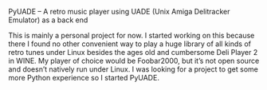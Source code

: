 PyUADE – A retro music player using UADE (Unix Amiga Delitracker Emulator) as a back end

This is mainly a personal project for now. I started working on this because there I found no other convenient way to play a huge library of all kinds of retro tunes under Linux besides the ages old and cumbersome Deli Player 2 in WINE. My player of choice would be Foobar2000, but it’s not open source and doesn’t natively run under Linux. I was looking for a project to get some more Python experience so I started PyUADE.